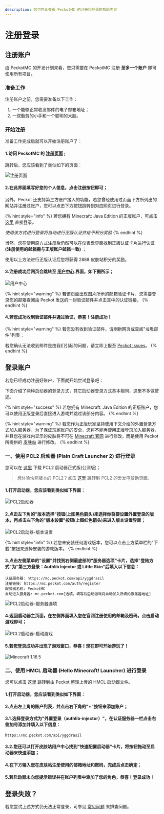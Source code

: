 ```yaml
---
description: 您可在此查看 PeckotMC 的注册和登录的帮助内容
---
```


# 注册登录

## 注册账户 <a href="#register" id="register"></a>

由 PeckotMC 的开发计划来看，您只需要在 PeckotMC 注册 **至多一个账户** 即可使用所有项目。

### 准备工作 <a href="#preparation" id="preparation"></a>

注册账户之前，您需要准备以下工作：

1. 一个能够正常收发邮件的电子邮箱地址；
2. 一双勤劳的小手和一个聪明的大脑。

### 开始注册 <a href="#start-registering" id="start-registering"></a>

准备工作完成后就可以开始注册账户了：

#### 1.访问 PeckotMC 的 [注册页面](https://mc.peckot.com/auth/register) ;

跳转后，您应该看到了类似如下的页面：

![注册页面](<../../.gitbook/assets/image (4).png>)

#### 2.在此界面填写好您的个人信息，点击注册按钮即可；

另外，Peckot 还支持第三方账户接入的功能，若您曾经使用过页面下方所列出的网站并注册过账户，您可以点击下方按钮跳转到对应网页进行登录。

{% hint style="info" %}
若您拥有 Minecraft: Java Edition 的正版账户，可点击 [这里](https://mc.peckot.com/auth/login) 直接登录。

_使用该方式进行登录将自动进行正版认证并给予积分奖励_
{% endhint %}

当然，您在使用原方式注册后仍然可以在仪表盘界面找到正版认证卡片进行认证 **(注册使用的邮箱需与正版账户邮箱一致)** ；

使用以上方法进行正版认证后您将获得 2888 皮肤站积分的奖励。

#### 3.注册成功后网页会跳转至 [用户中心](https://mc.peckot.com/user) 界面，如下图所示；

![用户中心](<../../.gitbook/assets/image (3).png>)

{% hint style="warning" %}
若该页面出现图片所示的邮箱验证卡片，您需要登录您的邮箱查阅由 Peckot 发送的一封验证邮件并点击其中的认证链接。
{% endhint %}

#### 4.若您成功收到验证邮件并通过验证，恭喜！注册成功！

{% hint style="warning" %}
若您没有收到验证邮件，请刷新网页或查阅"垃圾邮件"列表；

若您确认无法收到邮件是由我们引起的问题，请立即上报至 [Peckot Issues](https://issue.peckot.com)。
{% endhint %}

## 登录账户

若您已经成功注册好账户，下面就开始尝试登录吧：

下面介绍了两种启动器的登录方式，其它启动器登录方式基本相同，这里不多做赘述。

{% hint style="success" %}
若您拥有 Minecraft: Java Edition 的正版账户，您可以使用正版登录后直接进入游戏并跳过该部分内容。
{% endhint %}

{% hint style="warning" %}
若您作为正版玩家坚持使用下文介绍的外置登录方式加入服务器，为了保证玩家账户的安全，您将不能再使用正版登录加入服务器，并且您在游戏内显示的皮肤将不可在 [Minecraft 官网](https://www.minecraft.net/zh-hans) 进行修改，而是使用 Peckot 所提供的 [皮肤站](https://peckot.com/skinlib) 进行修改。
{% endhint %}

### 一、使用 PCL2 启动器 (Plain Craft Launcher 2) 进行登录

您可以在 [这里](https://peckot.lanzoui.com/s/PCL2) 下载 PCL2 启动器正式版(公测版)；

> 想体验快照版本的 PCL2？点击 [这里](https://afdian.net/@LTCat) 跳转到 PCL2 的爱发电赞助页面。

#### 1.打开启动器，您应该看到类似如下界面：

![PCL2启动器](../../.gitbook/assets/image.png)

#### 2.点击左下角的"版本选择"按钮(上图黑色箭头)来选择你将要设置外置登录的版本，再点击左下角的"版本设置"按钮(上图红色箭头)来进入版本设置界面；

![PCL2启动器-版本设置](<../../.gitbook/assets/image (5).png>)

{% hint style="info" %}
若您未安装任何游戏版本，您可以点击上方菜单栏的"下载"按钮来选择安装的游戏版本。
{% endhint %}

#### 3.点击左侧菜单的"设置"并找到右侧最底部的"服务器选项"卡片，选择"登陆方式"为"第三方登录：Authlib Injector 或 Little Skin"后填入以下信息：

```
认证服务器: https://mc.peckot.com/api/yggdrasil
注册链接: https://mc.peckot.com/auth/register
服务器名称: PeckotMC
自动进入服务器: mc.peckot.com[选填，填写后启动游戏将自动加入所填的服务器地址]
```

![PCL2启动器-服务器选项](<../../.gitbook/assets/image (1).png>)

#### 4.返回启动器主页面，在左侧界面填入您在官网注册使用的邮箱及密码，点击启动游戏即可；

![PCL2启动器-启动游戏](<../../.gitbook/assets/image (2).png>)

#### 5.若您登录成功并出现了游戏窗口，恭喜！现在即可开始游玩了！

![Minecraft 1.16.5](<../../.gitbook/assets/image (6).png>)

### 二、使用 HMCL 启动器 (Hello Minecraft! Launcher) 进行登录

您可以点击 [这里](https://peckot.lanzoui.com/s/HMCL) 跳转到由 Peckot 整理上传的 HMCL 启动器文件。

#### 1.打开启动器，您应该看到类似如下界面：

#### 2.点击左上角的账户列表，并点击右下角的"+"按钮来添加账户；

#### 3.1.选择登录方式为"外置登录（authlib-injector）"，在认证服务器一栏点击右侧加号添加并填入以下信息：

```
https://mc.peckot.com/api/yggdrasil
```

#### 3.2.您还可以打开皮肤站用户中心找到"快速配置启动器"卡片，将按钮拖动至启动器来快速添加；

#### 4.在下方输入您在皮肤站注册使用的邮箱地址和密码，完成后点击确定；

#### 5.若启动器未向您提示错误并在账户列表中添加了您的角色，恭喜！登录成功！

## 登录失败？

若您尝试上述方式仍无法正常登录，可参见 [常见问题](../common-problem.md) 来排查问题。
